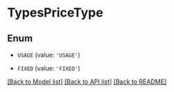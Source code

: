 # TypesPriceType


## Enum

* `USAGE` (value: `'USAGE'`)

* `FIXED` (value: `'FIXED'`)

[[Back to Model list]](../README.md#documentation-for-models) [[Back to API list]](../README.md#documentation-for-api-endpoints) [[Back to README]](../README.md)


